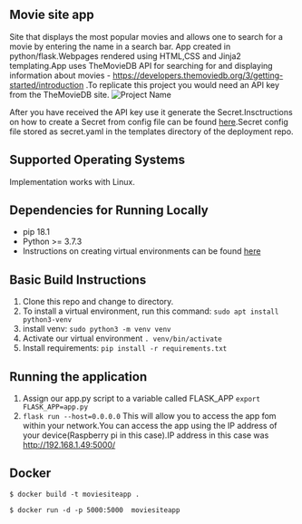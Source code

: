 
## Movie site app

Site that displays the most popular movies and allows one to search for a movie by entering the name in a search bar.
App created in python/flask.Webpages rendered using HTML,CSS and Jinja2 templating.App uses TheMovieDB API for searching for and displaying information about movies -   https://developers.themoviedb.org/3/getting-started/introduction .To replicate this project you would need an API key from the TheMovieDB site.
![Project Name](https://user-images.githubusercontent.com/67350852/123563921-4dc04300-d785-11eb-87a3-7369ae234e4a.gif)

After you have received the API key use it generate the Secret.Insctructions on how to create a Secret from config file can be found [here](https://kubernetes.io/docs/tasks/configmap-secret/managing-secret-using-config-file/).Secret config file stored as secret.yaml in the templates directory of the deployment repo.


## Supported Operating Systems
Implementation works with Linux.

## Dependencies for Running Locally
* pip 18.1
* Python >= 3.7.3
* Instructions on creating virtual environments  can be found [here](https://docs.python.org/3/tutorial/venv.html)

## Basic Build Instructions
1. Clone this repo and change to directory.
2. To install a virtual environment, run this command: `sudo apt install python3-venv`
3. install venv: `sudo python3 -m venv venv`
4. Activate our virtual environment  `. venv/bin/activate`
5. Install requirements: `pip install -r requirements.txt`

## Running the application
1.  Assign our app.py script to a variable called FLASK_APP `export FLASK_APP=app.py`
2.  `flask run --host=0.0.0.0` This will allow you to access the app fom within your network.You can access the app using the IP address of your device(Raspberry pi in this case).IP address in this case was http://192.168.1.49:5000/

## Docker
`$ docker build -t moviesiteapp .`

`$ docker run -d -p 5000:5000  moviesiteapp`






